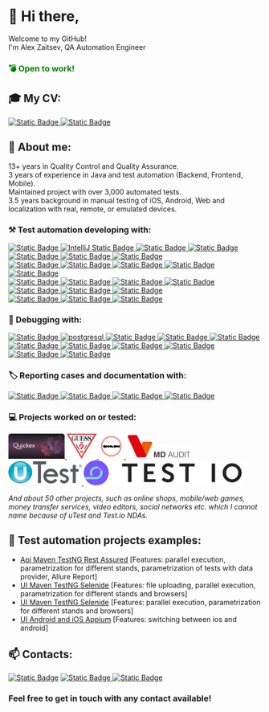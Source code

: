 # 👋 Hi there, 

Welcome to my GitHub!  
I'm Alex Zaitsev, QA Automation Engineer
### <span style="color: green;">💣 Open to work!</span>
## 🎓 My CV:
[![Static Badge](https://img.shields.io/badge/English%20CV-white?logo=googledocs&logoColor=white&labelColor=%234285F4&color=%234285F4)
](https://docs.google.com/document/d/1kLSm4q4Pk0F1hFKIs8zz0M_lytj9wct5/edit?usp=drive_link&ouid=113363592554695937389&rtpof=true&sd=true)
[![Static Badge](https://img.shields.io/badge/%D0%A0%D0%B5%D0%B7%D1%8E%D0%BC%D0%B5%20%D0%BD%D0%B0%20%D1%80%D1%83%D1%81%D1%81%D0%BA%D0%BE%D0%BC-white?logo=googledocs&logoColor=white&labelColor=%234285F4&color=%234285F4)](https://docs.google.com/document/d/1ZkXcFj3hWYBY9PmR5lKnHVq5m7YDrUNF/edit?usp=drive_link&ouid=113363592554695937389&rtpof=true&sd=true)
## 📣 About me:
13+ years in Quality Control and Quality Assurance.  
3 years of experience in Java and test automation (Backend, Frontend, Mobile).  
Maintained project with over 3,000 automated tests.  
3.5 years background in manual testing of iOS, Android, Web and localization with real, remote, or emulated devices.
### ⚒️ Test automation developing with:
[![Static Badge](https://img.shields.io/badge/Java-red)
](https://www.java.com/)
[![IntelliJ Static Badge](https://img.shields.io/badge/IntelliJ%20IDEA-white?logo=intellijidea&logoColor=%23000000&labelColor=white&color=blue)
](https://www.jetbrains.com/idea/)
[![Static Badge](https://img.shields.io/badge/JetBrains%20Aqua-green?logo=jetbrains&logoColor=%23000000&labelColor=white)
](https://www.jetbrains.com/aqua/)
[![Static Badge](https://img.shields.io/badge/Maven-white?logo=apachemaven&logoColor=%23C71A36)
](https://maven.apache.org/)
[![Static Badge](https://img.shields.io/badge/TestNG-white?color=green)
](https://testng.org/)
[![Static Badge](https://img.shields.io/badge/Lombok-red)
](https://projectlombok.org/)
[![Static Badge](https://img.shields.io/badge/AssertJ-orange)
](https://assertj.github.io/doc/)  
[![Static Badge](https://img.shields.io/badge/C%23-white?logo=csharp&logoColor=%23512BD4)
](https://dotnet.microsoft.com/en-us/languages/csharp)
[![Static Badge](https://img.shields.io/badge/Rider-red?logo=rider&logoColor=%23000000&labelColor=white)
](https://www.jetbrains.com/rider/)
[![Static Badge](https://img.shields.io/badge/.NET-white?logo=dotnet&logoColor=white&labelColor=%23512BD4)
](https://dotnet.microsoft.com/en-us/)
[![Static Badge](https://img.shields.io/badge/NuGet-white?logo=nuget&logoColor=%23004880&labelColor=white)
](https://www.nuget.org/)
[![Static Badge](https://img.shields.io/badge/Fluent%20Assertions-blue)
](https://www.fluentassertions.com/)  
[![Static Badge](https://img.shields.io/badge/REST-Assured-black?labelColor=green)
](https://rest-assured.io/)
[![Static Badge](https://img.shields.io/badge/RestAssured.Net-%23512BD4)
](https://www.ontestautomation.com/introducing-rest-assured-net/)
[![Static Badge](https://img.shields.io/badge/GraphQL%20JetBrains%20plugin-white?logo=graphql&logoColor=%23E10098&labelColor=white)
](https://plugins.jetbrains.com/plugin/8097-graphql)
[![Static Badge](https://img.shields.io/badge/Selenium-white?logo=selenium&color=white)
](https://www.selenium.dev/)
[![Static Badge](https://img.shields.io/badge/Selenide-white?color=blue)
](https://selenide.org/)
[![Static Badge](https://img.shields.io/badge/Appium-white?logo=appium&color=white)
](http://appium.io/)
[![Static Badge](https://img.shields.io/badge/Allure-report-red?labelColor=green)
](https://allurereport.org/)  
[![Static Badge](https://img.shields.io/badge/TeamCity-blue?logo=teamcity&logoColor=%23000000&labelColor=white)
](https://www.jetbrains.com/teamcity/)
[![Static Badge](https://img.shields.io/badge/GitHub-white?logo=github&logoColor=%23181717&labelColor=white)
](https://github.com/)
[![Static Badge](https://img.shields.io/badge/GitLab-white?logo=gitlab&logoColor=%23FC6D26&labelColor=white)
](https://about.gitlab.com/)
### 🔎 Debugging with:
[![Static Badge](https://img.shields.io/badge/DBeaver-aquamarine?logo=dbeaver&logoColor=%23382923&labelColor=white)
](https://dbeaver.io/)
[![postgresql](https://img.shields.io/badge/PostgreSQL-white?logo=postgresql&logoColor=%234169E1)
](https://www.postgresql.org/)
[![Static Badge](https://img.shields.io/badge/Postman-white?logo=postman&logoColor=%23FF6C37&labelColor=white)
](https://www.postman.com/)
[![Static Badge](https://img.shields.io/badge/Amplitude-blue)
](https://amplitude.com/)
[![Static Badge](https://img.shields.io/badge/Firebase-white?logo=firebase&logoColor=%23FFCA28)
](https://firebase.google.com/)
[![Static Badge](https://img.shields.io/badge/Sentry-white?logo=sentry&logoColor=%23362D59)
](https://sentry.io/)
[![Static Badge](https://img.shields.io/badge/Google%20Chrome%20DevTools-white?logo=googlechrome)
](https://developer.chrome.com/docs/devtools)
[![Static Badge](https://img.shields.io/badge/Android%20Studio%20Logcat-darkblue?logo=androidstudio)
](https://developer.android.com/studio/debug/logcat)
[![Static Badge](https://img.shields.io/badge/Charles%20proxy-grey?logo=charles&logoColor=%23F3F5F5)
](https://www.charlesproxy.com/)
[![Static Badge](https://img.shields.io/badge/Ubuntu-white?logo=ubuntu&logoColor=%23E95420)
](https://ubuntu.com/)
[![Static Badge](https://img.shields.io/badge/Kubernetes-white?logo=kubernetes&logoColor=%23326CE5)
](https://kubernetes.io/)

### 🏷️ Reporting cases and documentation with: 
[![Static Badge](https://img.shields.io/badge/Jira-white?logo=jira&logoColor=%230052CC)
](https://www.atlassian.com/software/jira)
[![Static Badge](https://img.shields.io/badge/Confluence-white?logo=confluence&logoColor=%230052CC)
](https://www.atlassian.com/software/confluence)
[![Static Badge](https://img.shields.io/badge/TestIT-%23007DD7)
](https://testit.software/)
[![Static Badge](https://img.shields.io/badge/TestRail-white?logo=testrail)
](https://www.testrail.com/)

### 💻 Projects worked on or tested:
<a href="https://quickex.io/">
<img src="/icons/quickex.png" alt="TestIT" height="50" />
</a>
<a href="https://www.guess.com/us/en/home/">
<img src="/icons/guess.jpg" alt="TestIT" height="50" />
</a>
<a href="https://qvalon.com/">
<img src="/icons/qvalon.jpg" alt="Qase.io" height="50" />
</a>
<a href="https://mdaudit.ru/">
<img src="/icons/mdaudit.webp" alt="TestIT" height="50" />
</a>
<a href="https://utest.com/">
<img src="/icons/utest-logo.png" alt="TestIT" height="50" />
</a>
<a href="https://test.io/">
<img src="/icons/test-io-logo.png" alt="TestIT" height="50" />
</a>

_And about 50 other projects, such as online shops, mobile/web games, money transfer services, video editors, social networks etc.
which I cannot name because of uTest and Test.io NDAs._

## 🌟 Test automation projects examples:
- [Api Maven TestNG Rest Assured](https://github.com/zalex86/api-ch-four) [Features: parallel execution, parametrization for different stands, parametrization of tests with data provider, Allure Report]
- [UI Maven TestNG Selenide](https://github.com/zalex86/ui-autotests) [Features: file uploading, parallel execution, parametrization for different stands and browsers]
- [UI Maven TestNG Selenide](https://github.com/zalex86/Mega-ui-automation) [Features: parallel execution, parametrization for different stands and browsers]
- [UI Android and iOS Appium](https://github.com/zalex86/QAJA_MOBILE) [Features: switching between ios and android]

## 📫 Contacts:
[![Static Badge](https://img.shields.io/badge/-white?logo=linkedin&logoColor=white&label=alex-zaitsev-qa&labelColor=%230A66C2&color=%230A66C2)](https://www.linkedin.com/in/alex-zaitsev-qa/)
[![Static Badge](https://img.shields.io/badge/-white?logo=telegram&logoColor=white&label=Zalex86_QA&labelColor=%2326A5E4&color=%2326A5E4)
](https://t.me/Zalex86_QA)
[![Static Badge](https://img.shields.io/badge/a.zaitsev.qa%40gmail.com-white?logo=gmail&logoColor=white&labelColor=%23EA4335&color=%23EA4335)](mailto:a.zaitsev.qa@gmail.com)
### Feel free to get in touch with any contact available!
<!--
**zalex86/zalex86** is a ✨ _special_ ✨ repository because its `README.md` (this file) appears on your GitHub profile.

Here are some ideas to get you started:

- 🔭 I’m currently working on ...
- 🌱 I’m currently learning ...
- 👯 I’m looking to collaborate on ...
- 🤔 I’m looking for help with ...
- 💬 Ask me about ...
- 📫 How to reach me: ...
- 😄 Pronouns: ...
- ⚡ Fun fact: ...
-->

